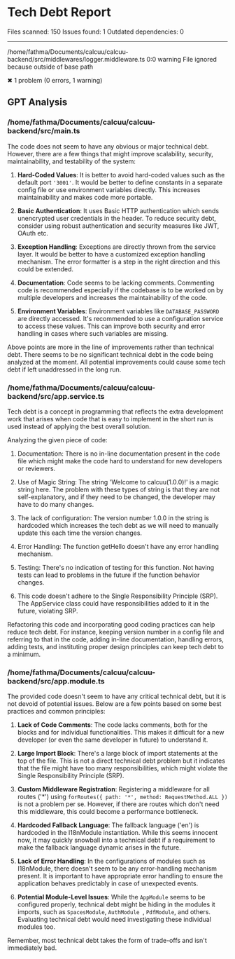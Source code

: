 # Tech Debt Report

Files scanned: 150
Issues found: 1
Outdated dependencies: 0

---

/home/fathma/Documents/calcuu/calcuu-backend/src/middlewares/logger.middleware.ts
  0:0  warning  File ignored because outside of base path

✖ 1 problem (0 errors, 1 warning)



## GPT Analysis
### /home/fathma/Documents/calcuu/calcuu-backend/src/main.ts
The code does not seem to have any obvious or major technical debt. However, there are a few things that might improve scalability, security, maintainability, and testability of the system:

1. **Hard-Coded Values**: It is better to avoid hard-coded values such as the default port `'3001'`. It would be better to define constants in a separate config file or use environment variables directly. This increases maintainability and makes code more portable.

2. **Basic Authentication**: It uses Basic HTTP authentication which sends unencrypted user credentials in the header. To reduce security debt, consider using robust authentication and security measures like JWT, OAuth etc.

3. **Exception Handling**: Exceptions are directly thrown from the service layer. It would be better to have a customized exception handling mechanism. The error formatter is a step in the right direction and this could be extended.

4. **Documentation**: Code seems to be lacking comments. Commenting code is recommended especially if the codebase is to be worked on by multiple developers and increases the maintainability of the code.

5. **Environment Variables**: Environment variables like `DATABASE_PASSWORD` are directly accessed. It's recommended to use a configuration service to access these values. This can improve both security and error handling in cases where such variables are missing.

Above points are more in the line of improvements rather than technical debt. There seems to be no significant technical debt in the code being analyzed at the moment. All potential improvements could cause some tech debt if left unaddressed in the long run.
### /home/fathma/Documents/calcuu/calcuu-backend/src/app.service.ts
Tech debt is a concept in programming that reflects the extra development work that arises when code that is easy to implement in the short run is used instead of applying the best overall solution.

Analyzing the given piece of code:

1) Documentation: There is no in-line documentation present in the code file which might make the code hard to understand for new developers or reviewers.

2) Use of Magic String: The string 'Welcome to calcuu(1.0.0)!' is a magic string here. The problem with these types of string is that they are not self-explanatory, and if they need to be changed, the developer may have to do many changes.

3) The lack of configuration: The version number 1.0.0 in the string is hardcoded which increases the tech debt as we will need to manually update this each time the version changes.

4) Error Handling: The function getHello doesn't have any error handling mechanism.

5) Testing: There's no indication of testing for this function. Not having tests can lead to problems in the future if the function behavior changes.

6) This code doesn't adhere to the Single Responsibility Principle (SRP). The AppService class could have responsibilities added to it in the future, violating SRP. 

Refactoring this code and incorporating good coding practices can help reduce tech debt. For instance, keeping version number in a config file and referring to that in the code, adding in-line documentation, handling errors, adding tests, and instituting proper design principles can keep tech debt to a minimum.
### /home/fathma/Documents/calcuu/calcuu-backend/src/app.module.ts
The provided code doesn't seem to have any critical technical debt, but it is not devoid of potential issues. Below are a few points based on some best practices and common principles:

1. **Lack of Code Comments**: The code lacks comments, both for the blocks and for individual functionalities. This makes it difficult for a new developer (or even the same developer in future) to understand it.

2. **Large Import Block**: There's a large block of import statements at the top of the file. This is not a direct technical debt problem but it indicates that the file might have too many responsibilities, which might violate the Single Responsibility Principle (SRP). 

3. **Custom Middleware Registration**: Registering a middleware for all routes ('*') using `forRoutes({ path: '*', method: RequestMethod.ALL })` is not a problem per se. However, if there are routes which don't need this middleware, this could become a performance bottleneck.

4. **Hardcoded Fallback Language**: The fallback language ('en') is hardcoded in the I18nModule instantiation. While this seems innocent now, it may quickly snowball into a technical debt if a requirement to make the fallback language dynamic arises in the future.

5. **Lack of Error Handling**: In the configurations of modules such as I18nModule, there doesn't seem to be any error-handling mechanism present. It is important to have appropriate error handling to ensure the application behaves predictably in case of unexpected events. 

6. **Potential Module-Level Issues**: While the ``AppModule`` seems to be configured properly, technical debt might be hiding in the modules it imports, such as ``SpacesModule``, ``AuthModule ``, ``PdfModule``, and others. Evaluating technical debt would need investigating these individual modules too. 

Remember, most technical debt takes the form of trade-offs and isn't immediately bad.
